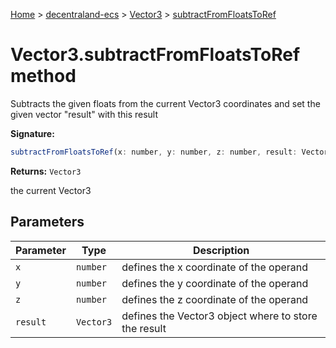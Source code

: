 [Home](./index) &gt; [decentraland-ecs](./decentraland-ecs.md) &gt; [Vector3](./decentraland-ecs.vector3.md) &gt; [subtractFromFloatsToRef](./decentraland-ecs.vector3.subtractfromfloatstoref.md)

# Vector3.subtractFromFloatsToRef method

Subtracts the given floats from the current Vector3 coordinates and set the given vector "result" with this result

**Signature:**
```javascript
subtractFromFloatsToRef(x: number, y: number, z: number, result: Vector3): Vector3;
```
**Returns:** `Vector3`

the current Vector3

## Parameters

|  Parameter | Type | Description |
|  --- | --- | --- |
|  `x` | `number` | defines the x coordinate of the operand |
|  `y` | `number` | defines the y coordinate of the operand |
|  `z` | `number` | defines the z coordinate of the operand |
|  `result` | `Vector3` | defines the Vector3 object where to store the result |

